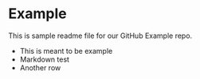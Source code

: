# Example 

This is sample readme file for our GitHub Example repo.

* This is meant to be example
* Markdown test
* Another row